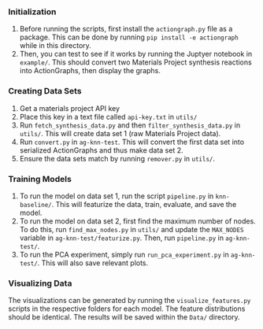 ### Initialization

1. Before running the scripts, first install the `actiongraph.py` file as a
   package. This can be done by running `pip install -e actiongraph` while in
   this directory.
2. Then, you can test to see if it works by running the Juptyer notebook in
   `example/`. This should convert two Materials Project synthesis reactions into
   ActionGraphs, then display the graphs.

### Creating Data Sets

1. Get a materials project API key
2. Place this key in a text file called `api-key.txt` in `utils/`
3. Run `fetch_synthesis_data.py` and then `filter_synthesis_data.py` in
   `utils/`. This will create data set 1 (raw Materials Project data).
4. Run `convert.py` in `ag-knn-test`. This will convert the first data set
   into serialized ActionGraphs and thus make data set 2.
5. Ensure the data sets match by running `remover.py` in `utils/`.

### Training Models

1. To run the model on data set 1, run the script `pipeline.py`
   in `knn-baseline/`. This will featurize the data, train, evaluate, and save
   the model.
2. To run the model on data set 2, first find the maximum number of nodes. To
   do this, run `find_max_nodes.py` in `utils/` and update the `MAX_NODES`
   variable in `ag-knn-test/featurize.py`. Then, run `pipeline.py` in
   `ag-knn-test/`.
3. To run the PCA experiment, simply run `run_pca_experiment.py` in
   `ag-knn-test/`. This will also save relevant plots.

### Visualizing Data

The visualizations can be generated by running the `visualize_features.py`
scripts in the respective folders for each model. The feature distributions
should be identical. The results will be saved within the `Data/` directory.
